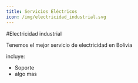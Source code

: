 ```yaml
---
title: Servicios Eléctricos
icon: /img/electricidad_industrial.svg
---
```


#Electricidad industrial

Tenemos el mejor servicio de electricidad en Bolivia

incluye:

- Soporte
- algo mas
